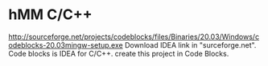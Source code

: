 # hMM C/C++
http://sourceforge.net/projects/codeblocks/files/Binaries/20.03/Windows/codeblocks-20.03mingw-setup.exe 
  Download IDEA link in "surceforge.net". 
  Code blocks is IDEA for C/C++. 
  create this project in Code Blocks. 

